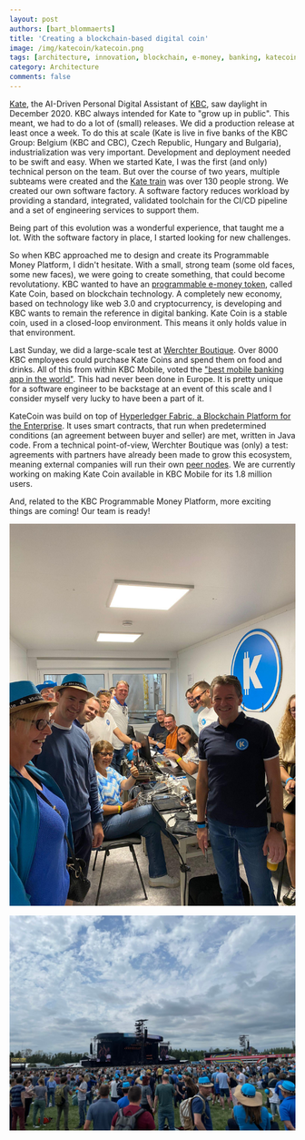 ```yaml
---
layout: post
authors: [bart_blommaerts]
title: 'Creating a blockchain-based digital coin'
image: /img/katecoin/katecoin.png
tags: [architecture, innovation, blockchain, e-money, banking, katecoin]
category: Architecture
comments: false
---
```


<meta name="twitter:card" content="summary" />
<meta name="twitter:site" content="@DaggieBe" />
<meta name="twitter:title" content="Creating a blockchain-based digital coin" />
<meta name="twitter:description" content="KBC launches its own digital coin" />
<meta name="twitter:image" content="https://bbconsulting.be/img/katecoin/katecoin.png" />
     

[Kate](https://bbconsulting.be/architecture/2022/01/03/digital.html), the AI-Driven Personal Digital Assistant of [KBC](https://www.kbc.be/), saw daylight in December 2020. 
KBC always intended for Kate to "grow up in public".
This meant, we had to do a lot of (small) releases.
We did a production release at least once a week.
To do this at scale (Kate is live in five banks of the KBC Group: Belgium (KBC and CBC), Czech Republic, Hungary and Bulgaria), industrialization was very important.
Development and deployment needed to be swift and easy.
When we started Kate, I was the first (and only) technical person on the team.
But over the course of two years, multiple subteams were created and the [Kate train](https://www.scaledagileframework.com/agile-release-train/) was over 130 people strong. 
We created our own software factory.
A software factory reduces workload by providing a standard, integrated, validated toolchain for the CI/CD pipeline and a set of engineering services to support them.

Being part of this evolution was a wonderful experience, that taught me a lot.
With the software factory in place, I started looking for new challenges.

So when KBC approached me to design and create its Programmable Money Platform, I didn't hesitate.
With a small, strong team (some old faces, some new faces), we were going to create something, that could become revolutationy.
KBC wanted to have an [programmable e-money token](https://newsroom.kbc.com/kbc-zorgt-met-de-kate-coin-een-eigen-op-blockchain-gebaseerde-digitale-munt-voor-een-primeur-in-europa), called Kate Coin, based on blockchain technology.
A completely new economy, based on technology like web 3.0 and cryptocurrency, is developing and KBC wants to remain the reference in digital banking.
Kate Coin is a stable coin, used in a closed-loop environment.
This means it only holds value in that environment.

Last Sunday, we did a large-scale test at [Werchter Boutique](https://www.werchterboutique.be/en/).
Over 8000 KBC employees could purchase Kate Coins and spend them on food and drinks.
All of this from within KBC Mobile, voted the ["best mobile banking app in the world"](https://newsroom.kbc.com/kbc-mobile-door-onafhankelijk-internationaal-onderzoeksbureau-sia-partners-uitgeroepen-tot-beste-mobile-banking-app-wereldwijd).
This had never been done in Europe.
It is pretty unique for a software engineer to be backstage at an event of this scale and I consider myself very lucky to have been a part of it.  

KateCoin was build on top of [Hyperledger Fabric, a Blockchain Platform for the Enterprise](https://hyperledger-fabric.readthedocs.io/en/latest/).
It uses smart contracts, that run when predetermined conditions (an agreement between buyer and seller) are met, written in Java code.
From a technical point-of-view, Werchter Boutique was (only) a test: agreements with partners have already been made to grow this ecosystem, meaning external companies will run their own [peer nodes](https://hyperledger-fabric.readthedocs.io/en/latest/peers/peers.html).
We are currently working on making Kate Coin available in KBC Mobile for its 1.8 million users.

And, related to the KBC Programmable Money Platform, more exciting things are coming! Our team is ready!


<p style="text-align: center;">  
  <img class="image fit" alt="Creating a blockchain-based digital coin at Werchter Boutique" src="/img/katecoin/container.jpeg">
</p>

<p style="text-align: center;">  
  <img class="image fit" alt="Creating a blockchain-based digital coin at Werchter Boutique" src="/img/katecoin/wei.jpeg">
</p>

